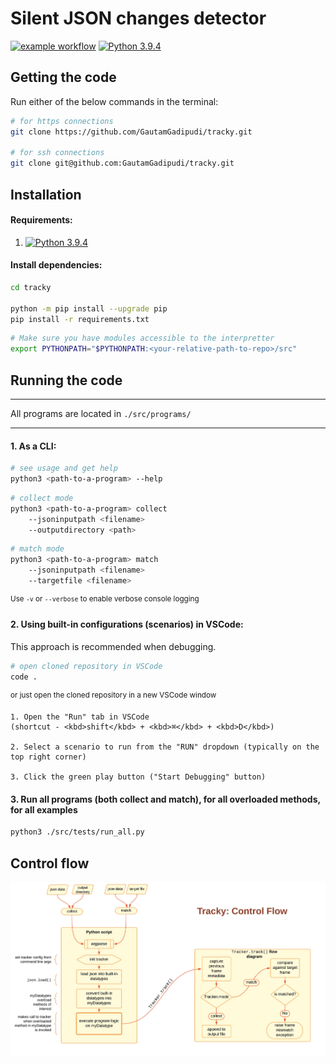 # Silent JSON changes detector
[![example workflow](https://github.com/GautamGadipudi/tracky/actions/workflows/main.yml/badge.svg)](https://github.com/GautamGadipudi/tracky/actions/workflows/main.yml) [![Python 3.9.4](https://img.shields.io/badge/python-3.9.4-blue.svg)](https://www.python.org/downloads/release/python-394/)


## Getting the code
Run either of the below commands in the terminal:
```bash
# for https connections
git clone https://github.com/GautamGadipudi/tracky.git

# for ssh connections
git clone git@github.com:GautamGadipudi/tracky.git
```

## Installation

#### Requirements:
1. [![Python 3.9.4](https://img.shields.io/badge/python-3.9.4-blue.svg)](https://www.python.org/downloads/release/python-394/)

#### Install dependencies:
```bash
cd tracky

python -m pip install --upgrade pip
pip install -r requirements.txt
```

``` bash
# Make sure you have modules accessible to the interpretter
export PYTHONPATH="$PYTHONPATH:<your-relative-path-to-repo>/src"
```
## Running the code

---

All programs are located in `./src/programs/`

---
 
#### 1. As a CLI:
```bash
# see usage and get help
python3 <path-to-a-program> --help
```

```bash
# collect mode
python3 <path-to-a-program> collect 
    --jsoninputpath <filename> 
    --outputdirectory <path>
```

```bash
# match mode
python3 <path-to-a-program> match 
    --jsoninputpath <filename> 
    --targetfile <filename>
```

<sup>Use `-v` or `--verbose` to enable verbose console logging</sup>

#### 2. Using built-in configurations (scenarios) in VSCode:
This approach is recommended when debugging.

```bash
# open cloned repository in VSCode
code .
```
<sup>or just open the cloned repository in a new VSCode window </sup>

    1. Open the "Run" tab in VSCode
    (shortcut - <kbd>shift</kbd> + <kbd>⌘</kbd> + <kbd>D</kbd>)

    2. Select a scenario to run from the "RUN" dropdown (typically on the top right corner)

    3. Click the green play button ("Start Debugging" button)

#### 3. Run all programs (both collect and match), for all overloaded methods, for all examples
```bash
python3 ./src/tests/run_all.py
```

## Control flow
<div align="center"> <img src="./control_flow.jpeg" width="1200"></div>
